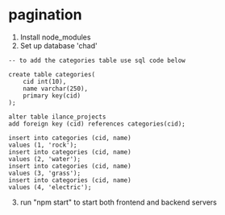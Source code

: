 # pagination
1. Install node_modules
2. Set up database 'chad'

```
-- to add the categories table use sql code below

create table categories(
	cid int(10),
    name varchar(250),
    primary key(cid)
);

alter table ilance_projects
add foreign key (cid) references categories(cid);

insert into categories (cid, name)
values (1, 'rock');
insert into categories (cid, name)
values (2, 'water');
insert into categories (cid, name)
values (3, 'grass');
insert into categories (cid, name)
values (4, 'electric');
```

3. run "npm start" to start both frontend and backend servers
